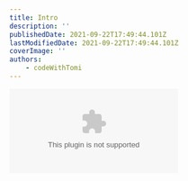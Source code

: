 ```yaml
---
title: Intro
description: ''
publishedDate: 2021-09-22T17:49:44.101Z
lastModifiedDate: 2021-09-22T17:49:44.101Z
coverImage: ''
authors:
    - codeWithTomi
---
```


<Embed type="youtube" url="https://youtu.be/Zy0k1KnkO9w?t=0" title="Intro" />
